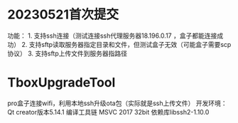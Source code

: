 
# 20230521首次提交
功能：
	1. 支持ssh连接（测试连接ssh代理服务器18.196.0.17 ，盒子都能连接成功）
	2. 支持sftp读取服务器指定目录和文件，但测试盒子无效（可能盒子需要scp协议）
	3. 支持sftp上传文件到服务器指路径



# TboxUpgradeTool
pro盒子连接wifi，利用本地ssh升级ota包（实际就是ssh上传文件）
开发环境：
	Qt creator版本5.14.1
	编译工具链 MSVC 2017 32bit
	依赖库libssh2-1.10.0


